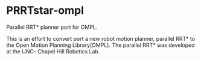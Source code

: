 PRRTstar-ompl
=============

Parallel RRT* planner port for OMPL.

This is an effort to convert port a new robot motion planner, parallel RRT* to the Open Motion Planning Library(OMPL).
The parallel RRT* was developed at the UNC- Chapel Hill Robotics Lab. 
